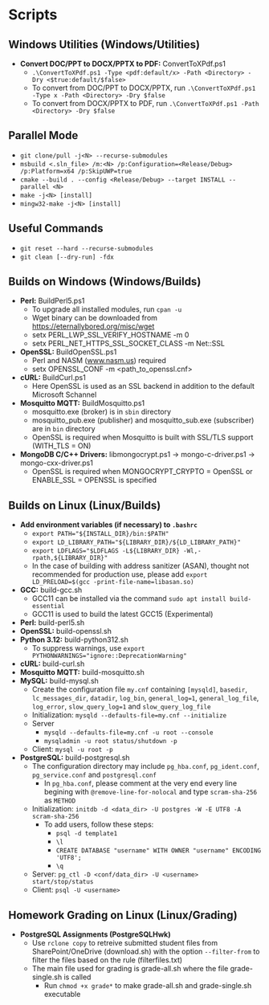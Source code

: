 # Scripts

## Windows Utilities (Windows/Utilities)
* **Convert DOC/PPT to DOCX/PPTX to PDF:** ConvertToXPdf.ps1
  - ```.\ConvertToXPdf.ps1 -Type <pdf:default/x> -Path <Directory> -Dry <$true:default/$false>```
  - To convert from DOC/PPT to DOCX/PPTX, run ```.\ConvertToXPdf.ps1 -Type x -Path <Directory> -Dry $false```
  - To convert from DOCX/PPTX to PDF, run ```.\ConvertToXPdf.ps1 -Path <Directory> -Dry $false```
    
## Parallel Mode
* ```git clone/pull -j<N> --recurse-submodules```
* ```msbuild <.sln_file> /m:<N> /p:Configuration=<Release/Debug> /p:Platform=x64 /p:SkipUWP=true```
* ```cmake --build . --config <Release/Debug> --target INSTALL --parallel <N>```
* ```make -j<N> [install]```
* ```mingw32-make -j<N> [install]```

## Useful Commands
* ```git reset --hard --recurse-submodules```
* ```git clean [--dry-run] -fdx```

## Builds on Windows (Windows/Builds)
* **Perl:** BuildPerl5.ps1
  - To upgrade all installed modules, run ```cpan -u```
  - Wget binary can be downloaded from https://eternallybored.org/misc/wget
  - setx PERL_LWP_SSL_VERIFY_HOSTNAME -m 0
  - setx PERL_NET_HTTPS_SSL_SOCKET_CLASS -m Net::SSL
* **OpenSSL:** BuildOpenSSL.ps1
  - Perl and NASM (www.nasm.us) required
  - setx OPENSSL_CONF -m <path_to_openssl.cnf>
* **cURL:** BuildCurl.ps1
  - Here OpenSSL is used as an SSL backend in addition to the default Microsoft Schannel
* **Mosquitto MQTT:** BuildMosquitto.ps1
  - mosquitto.exe (broker) is in ```sbin``` directory
  - mosquitto_pub.exe (publisher) and mosquitto_sub.exe (subscriber) are in ```bin``` directory
  - OpenSSL is required when Mosquitto is built with SSL/TLS support (WITH_TLS = ON)
* **MongoDB C/C++ Drivers:** libmongocrypt.ps1 &rarr; mongo-c-driver.ps1 &rarr; mongo-cxx-driver.ps1
  - OpenSSL is required when MONGOCRYPT_CRYPTO = OpenSSL or ENABLE_SSL = OPENSSL is specified

## Builds on Linux (Linux/Builds)
* **Add environment variables (if necessary) to ```.bashrc```**
  - ```export PATH="${INSTALL_DIR}/bin:$PATH"```
  - ```export LD_LIBRARY_PATH="${LIBRARY_DIR}/${LD_LIBRARY_PATH}"```
  - ```export LDFLAGS="$LDFLAGS -L${LIBRARY_DIR} -Wl,-rpath,${LIBRARY_DIR}"```
  - In the case of building with address sanitizer (ASAN), thought not recommended for production use, please add ```export LD_PRELOAD=$(gcc -print-file-name=libasan.so)```
* **GCC:** build-gcc.sh
  - GCC11 can be installed via the command ```sudo apt install build-essential```
  - GCC11 is used to build the latest GCC15 (Experimental)
* **Perl:** build-perl5.sh
* **OpenSSL:** build-openssl.sh
* **Python 3.12:** build-python312.sh
  - To suppress warnings, use ```export PYTHONWARNINGS="ignore::DeprecationWarning"```
* **cURL:** build-curl.sh
* **Mosquitto MQTT:** build-mosquitto.sh
* **MySQL:** build-mysql.sh
  - Create the configuration file ```my.cnf``` containing ```[mysqld]```, ```basedir```, ```lc_messages_dir```, ```datadir```, ```log_bin```, ```general_log=1```, ```general_log_file```, ```log_error```, ```slow_query_log=1``` and ```slow_query_log_file```
  - Initialization: ```mysqld --defaults-file=my.cnf --initialize```
  - Server
    * ```mysqld --defaults-file=my.cnf -u root --console```
    * ```mysqladmin -u root status/shutdown -p```
  - Client: ```mysql -u root -p```
* **PostgreSQL:** build-postgresql.sh
  - The configuration directory may include ```pg_hba.conf```, ```pg_ident.conf```, ```pg_service.conf``` and ```postgresql.conf```
    * In ```pg_hba.conf```, please comment at the very end every line begining with ```@remove-line-for-nolocal``` and type ```scram-sha-256``` as ```METHOD```
  - Initialization: ```initdb -d <data_dir> -U postgres -W -E UTF8 -A scram-sha-256```
    * To add users, follow these steps:
      - ```psql -d template1```
      - ```\l```
      - ```CREATE DATABASE "username" WITH OWNER "username" ENCODING 'UTF8';```
      - ```\q```
  - Server: ```pg_ctl -D <conf/data_dir> -U <username> start/stop/status```
  - Client: ```psql -U <username>```

## Homework Grading on Linux (Linux/Grading)
* **PostgreSQL Assignments (PostgreSQLHwk)** 
  - Use ```rclone copy``` to retreive submitted student files from SharePoint/OneDrive (download.sh) with the option ```--filter-from``` to filter the files based on the rule (filterfiles.txt)
  - The main file used for grading is grade-all.sh where the file grade-single.sh is called
    * Run ```chmod +x grade*``` to make grade-all.sh and grade-single.sh executable
